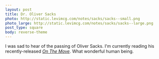 ```yaml
---
layout: post
title: Dr. Oliver Sacks
photo: http://static.levimcg.com/notes/sacks/sacks--small.png
photo_large: http://static.levimcg.com/notes/sacks/sacks--large.png
post_type: square
body: reverse-theme
---
```

I was sad to hear of the passing of Oliver Sacks. I'm currently reading his recently-released [_On The Move_](http://www.amazon.com/On-Move-Life-Oliver-Sacks/dp/0385352549). What wonderful human being.
